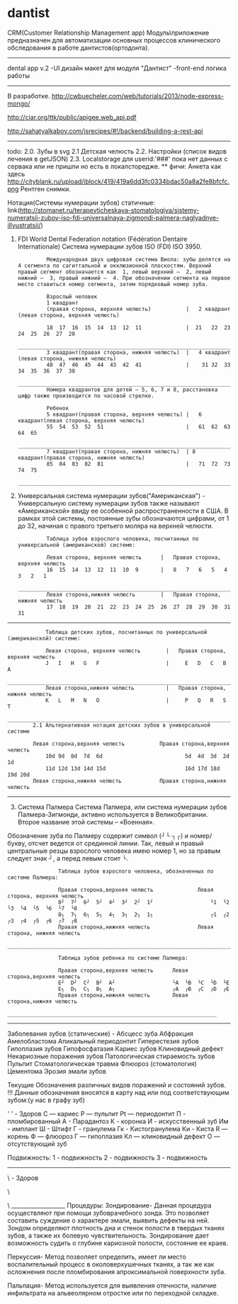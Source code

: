 # dantist

CRM(Customer Relationship Management app) Модуль\приложение предназначен для автоматизации основных процессов клинического обследования в работе дантистов(ортодонта).


***
dental app v.2
  -UI дизайн макет для модуля "Дантист"
  -front-end логика работы
  _____________________________
  В разработке. http://cwbuecheler.com/web/tutorials/2013/node-express-mongo/

http://ciar.org/ttk/public/apigee.web_api.pdf 


http://sahatyalkabov.com/jsrecipes/#!/backend/building-a-rest-api
________

todo:
2.0. Зубы в svg 
2.1 Детская челюсть
2.2. Настройки (список видов лечения в getJSON) 
2.3. Localstorage для userid:'###' пока нет данных с сервака или не пришли но есть в локалсторедже.
** фичи: Анкета 
как здесь http://cityblank.ru/upload/iblock/419/419a6dd3fc0334bdac50a8a2fe8bfcfc.png
Рентген снимки.



Нотация(Системы нумерации зубов) статичные: link(http://stomanet.ru/terapevticheskaya-stomatologiya/sistemy-numeratsii-zubov-iso-fdi-universalnaya-zigmondi-palmera-naglyadnye-illyustratsii/)

1. FDI World Dental Federation notation (Fédération Dentaire Internationale) Система нумерации зубов ISO (FDI) ISO 3950.

                Международная двух цифровая система Виола: зубы делятся на 4 сегмента по сагиттальной и окклюзионной плоскостям. Верхний правый сегмент обозначается как  1, левый верхний —  2, левый нижний —  3, правый нижний —  4. При обозначении сегмента на первое место ставиться номер сегмента, затем порядковый номер зуба.

                Взрослый человек
                1 квадрант
                (правая сторона, верхняя челюсть)           |   2 квадрант (левая сторона, верхняя челюсть)

                18	17	16	15	14	13	12	11	            |  21	22	23	24	25	26	27	28
                ____________________________________________________________________________________________
                3 квадрант(правая сторона, нижняя челюсть)  |   4 квадрант (левая сторона, нижняя челюсть)
                48	47	46	45	44	43	42	41	            |    31	32	33	34	35	36	37	38
                ____________________________________________________________________________________________
                Номера квадрантов для детей – 5, 6, 7 и 8, расстановка цифр также производится по часовой стрелке.

                Ребенок
                5 квадрант(правая сторона, верхняя челюсть) |   6 квадрант(левая сторона, верхняя челюсть)
                55	54	53	52	51                          |	61	62	63	64	65
                __________________________________________________________________________________________
                7 квадрант(правая сторона, нижняя челюсть)  | 8 квадрант(правая сторона, нижняя челюсть)
                85	84	83	82	81	                        |   71	72	73	74	75
                ___________________________________________________________________________________________

2. Универсальная система нумерации зубов("Американская") - Универсальную систему нумерации зубов также называют «Американской» ввиду ее особенной распространенности в США. В рамках этой системы, постоянные зубы обозначаются цифрами, от 1 до 32, начиная с правого третьего моляра на верхней челюсти.

                Таблица зубов взрослого человека, посчитанных по универсальной (американской) системе:

                Левая сторона, верхняя челюсть      |   Правая сторона, верхняя челюсть
                16	15	14	13	12	11	10	9	    |   8   7	6	5	4	3	2	1
                ________________________________________________________________________
                Левая сторона,нижняя челюсть        |   Правая сторона, нижняя челюсть
                17	18	19	20	21	22	23	24	25	26	27	28	29	30	31	31

________________________________________________________________________________________________________________
                Таблица детских зубов, посчитанных по универсальной (американской) системе:

                Левая сторона, верхняя челюсть        |   Правая сторона, верхняя челюсть
                J	I	H	G	F	                  |     E	D	C	B	A 
                ________________________________________________________________________________
                Левая сторона,нижняя челюсть          |   Правая сторона, нижняя челюсть
                K	L	M	N	O	                  |     P	Q	R	S	T
                ______________________________________________________________________________________
            2.1 Альтернативная нотация детских зубов в универсальной системе 

            Левая сторона,верхняя челюсть           Правая сторона,верхняя челюсть
                10d	9d	8d	7d	6d	                        5d	4d	3d	2d	1d
                11d	12d	13d	14d	15d	                        16d	17d	18d	19d	20d
            Левая сторона,нижняя челюсть            Правая сторона,нижняя челюсть

****
3. Система Палмера
Система Палмера, или система нумерации зубов Палмера-Зигмонди, активно используется в Великобритании. Второе название этой системы – «Военная».

Обозначение зуба по Палмеру содержит символ (┘└ ┐┌) и номер/букву, отсчет ведется от срединной линии. Так, левый и правый центральные резцы взрослого человека имею номер 1, но за правым следует знак ┘, а перед левым стоит └.

                    Таблица зубов взрослого человека, обозначенных по системе Палмера:

                    Правая сторона,верхняя челюсть              Левая сторона, верхняя челюсть
                    8┘	7┘	6┘	5┘	4┘	3┘	2┘	1┘	                └1	└2	└3	└4	└5	└6	└7	└8
                    8┐	7┐	6┐	5┐	4┐	3┐	2┐	1┐	                ┌1	┌2	┌3	┌4	┌5	┌6	┌7	┌8
                    Правая сторона,нижняя челюсть               Левая сторона, нижняя челюсть
                    ___________________________________________________________________________
                    
                    Таблица зубов ребенка по системе Палмера:
                    
                    Правая сторона,верхняя челюсть      Левая сторона,верхняя челюсть
                    E┘	D┘	C┘	B┘	A┘              	└A	└B	└C	└D	└E
                    E┐	D┐	C┐	B┐	A┐	                ┌A	┌B	┌C	┌D	┌E
                    Правая сторона,нижняя челюсть       Левая сторона,нижняя челюсть
                    __________________________________________________________________

***
Заболевания зубов (статические) - 
Абсцесс зуба
Абфракция
Амелобластома
Апикальный периодонтит
Гиперестезия зубов
Гипоплазия зубов
Гипофосфатазия
Кариес зубов
Клиновидный дефект
Некариозные поражения зубов
Патологическая стираемость зубов
Пульпит
Стоматологическая травма
Флюороз (стоматология)
Цементома
Эрозия эмали зубов

 Текущие Обозначения  различных  видов  поражений и состояний зубов. !!!
Данные обозначения вносятся в карту над или под соответствующим зубом:(у нас в графу зуб)

' '   - Здоров
С     —     кариес
Р     —     пульпит
Pt    —     периодонтит
П - пломбированный
А - Парадантоз
К - коронка
И - искусственный зуб
Им - имплант
Ш - Штифт
Г - гранулема
Гк - Кистогранулема
Ки - Киста
R     —     корень
Ф     —     флюороз
Г      —    гипоплазия
Кл    —     клиновидный дефект
О     —     отсутствующий зуб

Подвижность: 
1 - подвижность
2 - подвижность
3 - подвижность
____________________
<p class="dental-legend-item" >\
                            <span data-state="heal" data-legendabbr=" " data-color="white"> </span> - Здоров</p>\
                        <p class="dental-legend-item" >\
___________________
Процедуры:
Зондирование-
Данная процедура осуществляют при помощи зубоврачебного зонда. Это позволяет составить суждение о характере эмали, выявить дефекты на ней. Зондом определяют плотность дна и стенок полости в твердых тканях зубов, а также их болевую чувствительность. Зондирование дает возможность судить о глубине кариозной полости, состояние ее краев.

Перкуссия-
Метод позволяет определить, имеет ли место воспалительный процесс в околоверхушечных тканях, а так же как осложнения после пломбирования апроксимальной поверхности зуба.

Пальпация-
Метод используется для выявления отечности, наличие инфильтрата на альвеолярном отростке или по переходной складке.